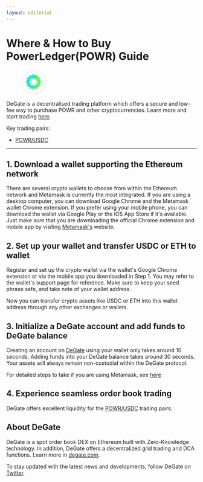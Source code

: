 ```yaml
---
layout: editorial
---
```


# Where & How to Buy PowerLedger(POWR) Guide

<figure><img src="../.gitbook/assets/powr_0x595832f8fc6bf59c85c527fec3740a1b7a3612691716285086398.jpg" alt="POWR" width="64" style="border-radius: 50%;"><figcaption></figcaption></figure>

DeGate is a decentralised trading platform which offers a secure and low-fee way to purchase POWR and other cryptocurrencies. Learn more and start trading [here](https://app.degate.com/trade/USDC/0x595832f8fc6bf59c85c527fec3740a1b7a361269?utm_source=howtobuy).&#x20;

Key trading pairs:

* [POWR/USDC](https://app.degate.com/trade/USDC/0x595832f8fc6bf59c85c527fec3740a1b7a361269?utm_source=howtobuy)

***

## 1. Download a wallet supporting the Ethereum network

There are several crypto wallets to choose from within the Ethereum network and Metamask is currently the most integrated. If you are using a desktop computer, you can download Google Chrome and the Metamask wallet Chrome extension. If you prefer using your mobile phone, you can download the wallet via Google Play or the iOS App Store if it's available. Just make sure that you are downloading the official Chrome extension and mobile app by visiting [Metamask's](https://metamask.io/) website.

## 2. Set up your wallet and transfer USDC or ETH to wallet

Register and set up the crypto wallet via the wallet's Google Chrome extension or via the mobile app you downloaded in Step 1. You may refer to the wallet's support page for reference. Make sure to keep your seed phrase safe, and take note of your wallet address.&#x20;

Now you can transfer crypto assets like USDC or ETH into this wallet address through any other exchanges or wallets.

## 3. Initialize a DeGate account and add funds to DeGate balance

Creating an account on [DeGate](https://app.degate.com/?utm_source=POWR_howtobuy) using your wallet only takes around 10 seconds. Adding funds into your DeGate balance takes around 30 seconds. Your assets will always remain non-custodial within the DeGate protocol.

For detailed steps to take if you are using Metamask, see [here](https://docs.degate.com/v/product_en/main-features/wallet-connectivity/metamask)

## 4. Experience seamless order book trading

DeGate offers excellent liquidity for the [POWR/USDC](https://app.degate.com/trade/USDC/0x595832f8fc6bf59c85c527fec3740a1b7a361269?utm_source=howtobuy) trading pairs.&#x20;

## About DeGate

DeGate is a spot order book DEX on Ethereum built with Zero-Knowledge technology. In addition, DeGate offers a decentralized grid trading and DCA functions. Learn more in [degate.com](https://degate.com/?utm_source=POWR_howtobuy).

To stay updated with the latest news and developments, follow DeGate on [Twitter](https://twitter.com/degatedex).
